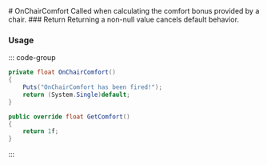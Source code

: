 <Badge type="danger" text="Carbon Compatible"/>
# OnChairComfort
Called when calculating the comfort bonus provided by a chair.
### Return
Returning a non-null value cancels default behavior.

### Usage
::: code-group
```csharp [Example]
private float OnChairComfort()
{
	Puts("OnChairComfort has been fired!");
	return (System.Single)default;
}
```
```csharp [Source — Assembly-CSharp @ BaseChair]
public override float GetComfort()
{
	return 1f;
}

```
:::
